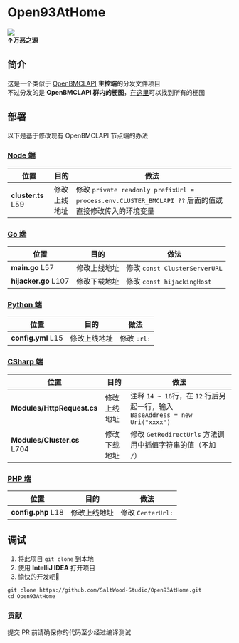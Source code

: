 # Open93AtHome
<img src="https://raw.githubusercontent.com/Mxmilu666/bangbang93HUB/main/8Mi_Yile/%E6%88%91%E5%92%8C%E4%BA%B2%E5%A6%B9%E6%9C%80%E8%BF%91.jpg"><br>
**↑万恶之源**

## 简介
这是一个类似于 [OpenBMCLAPI](https://github.com/bangbang93/openbmclapi) **主控端**的分发文件项目<br>
不过分发的是 **OpenBMCLAPI 群内的梗图**，[在这里](https://github.com/Mxmilu666/bangbang93HUB)可以找到所有的梗图
## 部署

以下是基于修改现有 OpenBMCLAPI 节点端的办法

### [Node 端](https://github.com/bangbang93/openbmclapi)
| 位置                 | 目的     | 做法                                                                                |
|--------------------|--------|-----------------------------------------------------------------------------------|
| **cluster.ts** L59 | 修改上线地址 | 修改 `private readonly prefixUrl = process.env.CLUSTER_BMCLAPI ??` 后面的值或直接修改传入的环境变量 |

### [Go 端](https://github.com/LiterMC/go-openbmclapi)
| 位置                   | 目的     | 做法                          |
|----------------------|--------|-----------------------------|
| **main.go** L57      | 修改上线地址 | 修改 `const ClusterServerURL` |
| **hijacker.go** L107 | 修改下载地址 | 修改 `const hijackingHost`    |

### [Python 端](https://github.com/TTB-Network/python-openbmclapi)
| 位置                 | 目的     | 做法        |
|--------------------|--------|-----------|
| **config.yml** L15 | 修改上线地址 | 修改 `url:` |

### [CSharp 端](https://github.com/SaltWood-Studio/CSharp-OpenBMCLAPI)
| 位置                          | 目的     | 做法                                                                 |
|-----------------------------|--------|--------------------------------------------------------------------|
| **Modules/HttpRequest.cs**  | 修改上线地址 | 注释 `14 ~ 16`行，在 `12` 行后另起一行，输入</br>`BaseAddress = new Uri("xxxx")` |
| **Modules/Cluster.cs** L704 | 修改下载地址 | 修改 `GetRedirectUrls` 方法调用中插值字符串的值（不加 `/`）                          |

### [PHP 端](https://github.com/AppleBlockTeam/php-openbmclapi)
| 位置           | 目的     | 做法              |
|--------------|--------|-----------------|
| **config.php** L18 | 修改上线地址 | 修改 `CenterUrl:` |

## 调试
1. 将此项目 `git clone` 到本地
2. 使用 **IntelliJ IDEA** 打开项目
3. 愉快的开发吧🎉
``` shell
git clone https://github.com/SaltWood-Studio/Open93AtHome.git
cd Open93AtHome
```
### 贡献
提交 PR 前请确保你的代码至少经过编译测试
